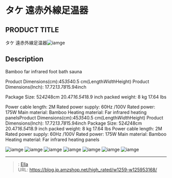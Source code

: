 # タケ 遠赤外線足温器


## PRODUCT TITLE 

タケ 遠赤外線足温器![iamge](https://b2bfiles1.gigab2b.cn/image/wkseller/14192/20220915_6c81bdb4195bc4122a1eac20114c7b23.jpg)

## Description

Bamboo far infrared foot bath sauna

Product Dimensions(cm):45*35*40.5 cm(Length*Width*Height)
Product Dimensions(Inch): 17.72*13.78*15.94inch

Package Size: 52*42*48cm    20.47*16.54*18.9 inch
packed weight: 8 kg    17.64 Ibs 

Power cable length: 2M
Rated power supply: 60Hz /100V
Rated power: 175W
Main material: Bamboo
Heating material: Far infrared heating panelsProduct Dimensions(cm):45*35*40.5 cm(Length*Width*Height) Product Dimensions(Inch): 17.72*13.78*15.94inch
Package Size: 52*42*48cm    20.47*16.54*18.9 inch packed weight: 8 kg    17.64 Ibs
Power cable length: 2M Rated power supply: 60Hz /100V Rated power: 175W Main material: Bamboo Heating material: Far infrared heating panels







![iamge](https://b2bfiles1.gigab2b.cn/image/wkseller/14192/20220915_9d987e6917b5820c143ff837b060d6b5.jpg)
![iamge](https://b2bfiles1.gigab2b.cn/image/wkseller/14192/20220922_789e8bd5f103813cad65a27867637982.jpg)
![iamge](https://b2bfiles1.gigab2b.cn/image/wkseller/14192/20220915_747a189f5ff184d64fb6fd165295108e.jpg)
![iamge](https://b2bfiles1.gigab2b.cn/image/wkseller/14192/20220708_c1273ae5d53d6bd2ea999d264acb63fd.jpg)
![iamge](https://b2bfiles1.gigab2b.cn/image/wkseller/14192/20220708_bcc0f43a87641717c26bec028dd4f990.jpg)
![iamge](https://b2bfiles1.gigab2b.cn/image/wkseller/14192/20220708_4e6a0d1836a3245cbf35ec24b71abacd.png)
![iamge](https://b2bfiles1.gigab2b.cn/image/wkseller/14192/20220708_99893b65d871b7f50d2aa72b358a2e65.jpg)


---

> : [Ella](https://blog.jp.amzshop.net/)  
> URL: https://blog.jp.amzshop.net/high_rated/w1259-w125953168/  

